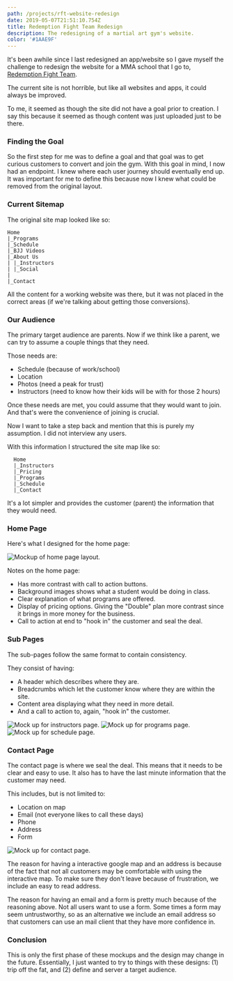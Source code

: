```yaml
---
path: /projects/rft-website-redesign
date: 2019-05-07T21:51:10.754Z
title: Redemption Fight Team Redesign
description: The redesigning of a martial art gym's website.
color: '#1AAE9F'
---
```


It's been awhile since I last redesigned an app/website so I gave myself the challenge to redesign the website for a MMA school that I go to, [Redemption Fight Team](http://www.redemptionfightteam.com/).

The current site is not horrible, but like all websites and apps, it could always be improved.

To me, it seemed as though the site did not have a goal prior to creation. I say this because it seemed as though content was just uploaded just to be there.

### Finding the Goal

So the first step for me was to define a goal and that goal was to get curious customers to convert and join the gym. With this goal in mind, I now had an endpoint. I knew where each user journey should eventually end up. It was important for me to define this because now I knew what could be removed from the original layout.

### Current Sitemap

The original site map looked like so:

```text
Home
|_Programs
|_Schedule
|_BJJ Videos
|_About Us
| |_Instructors
| |_Social
|
|_Contact
```

All the content for a working website was there, but it was not placed in the correct areas (if we're talking about getting those conversions).

### Our Audience

The primary target audience are parents. Now if we think like a parent, we can try to assume a couple things that they need.

Those needs are:

- Schedule (because of work/school)
- Location
- Photos (need a peak for trust)
- Instructors (need to know how their kids will be with for those 2 hours)

Once these needs are met, you could assume that they would want to join. And that's were the convenience of joining is crucial.

Now I want to take a step back and mention that this is purely my assumption. I did not interview any users.

With this information I structured the site map like so:

```text
  Home
  |_Instructors
  |_Pricing
  |_Programs
  |_Schedule
  |_Contact
```

It's a lot simpler and provides the customer (parent) the information that they would need.

### Home Page

Here's what I designed for the home page:

![Mockup of home page layout.](./Home.jpg)

Notes on the home page:

- Has more contrast with call to action buttons.
- Background images shows what a student would be doing in class.
- Clear explanation of what programs are offered.
- Display of pricing options. Giving the "Double" plan more contrast since it brings in more money for the business.
- Call to action at end to "hook in" the customer and seal the deal.

### Sub Pages

The sub-pages follow the same format to contain consistency.

They consist of having:

- A header which describes where they are.
- Breadcrumbs which let the customer know where they are within the site.
- Content area displaying what they need in more detail.
- And a call to action to, again, "hook in" the customer.

![Mock up for instructors page.](./Instructors.jpg)
![Mock up  for programs page.](./Programs.jpg)
![Mock up for schedule page.](./Schedule.jpg)

### Contact Page

The contact page is where we seal the deal. This means that it needs to be clear and easy to use. It also has to have the last minute information that the customer may need.

This includes, but is not limited to:

- Location on map
- Email (not everyone likes to call these days)
- Phone
- Address
- Form

![Mock up for contact page.](./Contact.jpg)

The reason for having a interactive google map and an address is because of the fact that not all customers may be comfortable with using the interactive map. To make sure they don't leave because of frustration, we include an easy to read address.

The reason for having an email and a form is pretty much because of the reasoning above. Not all users want to use a form. Some times a form may seem untrustworthy, so as an alternative we include an email address so that customers can use an mail client that they have more confidence in.

### Conclusion

This is only the first phase of these mockups and the design may change in the future. Essentially, I just wanted to try to things with these designs: (1) trip off the fat, and (2) define and server a target audience.
